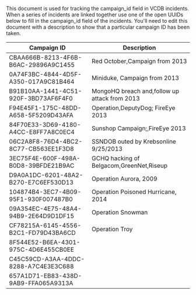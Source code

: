 This document is used for tracking the campaign_id field in VCDB incidents. When
a series of incidents are linked together use one of the open UUIDs below to
fill in the campaign_id field of the incidents. You'll need to edit this document
with a description to show that a particular campaign ID has been taken.



| Campaign ID                          | Description                                   |
|--------------------------------------|-----------------------------------------------|
| CBAA666B-8213-4F6B-B6AC-29896A9C1455 | Red October,Campaign from 2013                |
| 0A74F3BC-4844-4D5F-A350-017A9C81B464 | Miniduke, Campaign from 2013                  |
| B91B10AA-1441-4C51-920F-3BD73AF6F4F0 | MongoHQ breach and,follow up attack from 2013 |
| F94E45F1-175C-48DD-A658-5F5209D43AFA | Operation,DeputyDog; FireEye 2013             |
| 84F70E33-3D69-4180-A4CC-E8FF7A8C0EC4 | Sunshop Campaign;,FireEye 2013                |
| 06C2A8F8-76D4-4BC2-8C77-CB563EE1F3D8 |  SSNDOB outed by Krebsonline 9/25/2013        |
| 3EC75F4E-600F-498A-B0D8-39BFDE21B9AC |  GCHQ hacking of Belgacom,GreenNet,Riseup     |
| D9A0A1DC-6201-48A2-B270-E7C6EF530D13 |  Operation Aurora, 2009                       |
| 104874B4-3EC7-4B09-95F1-930F007487B0 |  Operation Poisoned Hurricane, 2014           |
| 09A354EC-4E75-48A4-94B9-2E64D9D1DF15 | Operation Snowman                             |
| CF78215A-6145-4556-B2C1-FD79D43BA6CD | Operation Troy                                |
| 8F544E52-B6EA-4301-975C-4D6E455CB0EE |                                               |
| C45C59CD-A3AA-4DDC-8288-A7C4E3E3C688 |                                               |
| 657A1D71-EB83-438D-9AB9-FFA065A9313A |                                               |

